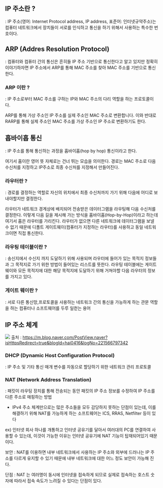 ## IP 주소란 ?
: IP 주소(영어: Internet Protocol address, IP address, 표준어: 인터넷규약주소)는 컴퓨터 네트워크에서 장치들이 서로를 인식하고 통신을 하기 위해서 사용하는 특수한 번호이다.

## ARP (Addres Resolution Protocol)
: 컴퓨터와 컴퓨터 간의 통신은 흔히들 IP 주소 기반으로 통신한다고 알고 있지만 정확히 이야기하자면 IP 주소에서 ARP를 통해 MAC 주소를 찾아 MAC 주소를 기반으로 통신한다.

### ARP 이란 ?
: IP 주소로부터 MAC 주소를 구하는 IP와 MAC 주소의 다리 역할을 하는 프로토콜이다.

ARP를 통해 가상 주소인 IP 주소를 실제 주소인 MAC 주소로 변환합니다. 이와 반대로 RARP를 통해 실제 주소인 MAC 주소를 가상 주소인 IP 주소로 변환하기도 한다.


## 홉바이홉 통신 
: IP 주소를 통해 통신하는 과정을 홉바이홉(hop by hop) 통신이라고 한다.

여기서 홉이란 영어 뜻 자체로는 건너 뛰는 모습을 의미한다. 경로는 MAC 주소로 다음 수신처를 지정하고 IP주소로 최종 수신처를 지정해서 만들어진다. 

### 라우터란 ?
: 경로를 결정하는 역할로 자신의 위치에서 최종 수신처까지 가기 위해 다음에 어디로 보내야할지만 결정한다. 

라우터가 네트워크 경계상에 배치되어 전송받은 데이터그램을 라우팅해 다음 수신처를 결정한다. 
이렇게 다음 길을 제시해 가는 방식을 홉바이홉(Hop-by-Hop)이라고 하는데 여기서 홉은 라우터를 가리킨다. 
라우터가 없으면 다른 네트워크에 데이터그램을 보낼 수 없기 때문에 디폴트 게이트웨이(컴퓨터가 지정하는 라우터)를 사용하고 동일 네트워크이면 직접 통신한다.  

### 라우팅 테이블이란 ?
: 송신지에서 수신지 까지 도달하기 위해 사용되며 라우터에 들어가 있는 목적지 정보들과 그 목적지로 가기 위한 방법이 들어있는 리스트를 뜻한다. 라우팅 테이블에는 게이트웨이와 모든 목적지에 대한 해당 목적지에 도달하기 위해 거쳐야할 다음 라우터의 정보를 가지고 있다.

### 게이트 웨이란 ?
: 서로 다른 통신망,프로토콜을 사용하는 네트워크 간의 통신을 가능하게 하는 관문 역할을 하는 컴퓨터나 소프트웨어를 두루 일컫는 용어

## IP 주소 체계 

![](https://velog.velcdn.com/images/pwolong/post/e7678a7f-1ec9-4da1-b3a8-94c2770aec9e/image.png)
출처 : https://m.blog.naver.com/PostView.naver?isHttpsRedirect=true&blogId=hai0416&logNo=221566797342


### DHCP (Dynamic Host Configuration Protocol)
: IP 주소 및 기타 통신 매개 변수를 자동으로 할당하기 위한 네트워크 관리 프로토콜

### NAT (Network Address Translation)
: 패킷이 라우팅 장치를 통해 전송되는 동안 패킷의 IP 주소 정보를 수정하여 IP 주소를 다른 주소로 매핑하는 방법

- IPv4 주소 체계만으로는 많은 주소들을 모두 감당하지 못하는 단점이 있는데, 이를 해결하기 위해 NAT를 가능하게 하는 소프트웨어는 ICS, RRAS, Netfilter 등이 있다

ex) 인터넷 회사 하나를 개통하고 인터넷 공유기를 달아서 여러대의 PC를 연결하여 사용할 수 있는데, 이것이 가능한 이유는 인터넷 공유기에 NAT 기능이 탑재되어있기 때문이다.

보안 : NAT를 이용하면 내부 네트워크에서 사용하는 IP 주소와 외부에 드러나는 IP 주소를 다르게 유지할 수 있기 때문에 내부 네트워크에 대한 어느 정도 보안이 가능해 진다.

단점 : NAT 는 여러명이 동시에 인터넷을 접속하게 되므로 실제로 접속하는 호스트 숫자에 따라서 접속 속도가 느려질 수 있다는 단점이 있다.


